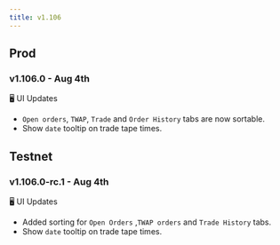 ```yaml
---
title: v1.106
---
```

## Prod
### v1.106.0 - Aug 4th
🖥️  UI Updates 
* `Open orders`, `TWAP`, `Trade` and `Order History` tabs are now sortable.
* Show `date` tooltip on trade tape times.


## Testnet
### v1.106.0-rc.1 - Aug 4th
🖥️  UI Updates 
* Added sorting for `Open Orders` ,`TWAP orders` and `Trade History` tabs.
* Show `date` tooltip on trade tape times.


